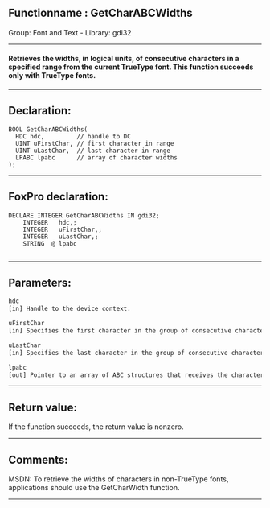 <link rel="stylesheet" type="text/css" href="../../css/win32api.css">  
<link rel="stylesheet" href="https://cdnjs.cloudflare.com/ajax/libs/font-awesome/4.7.0/css/font-awesome.min.css">

## Functionname : GetCharABCWidths
Group: Font and Text - Library: gdi32    
***  


#### Retrieves the widths, in logical units, of consecutive characters in a specified range from the current TrueType font. This function succeeds only with TrueType fonts.
***  


## Declaration:
```foxpro  
BOOL GetCharABCWidths(
  HDC hdc,         // handle to DC
  UINT uFirstChar, // first character in range
  UINT uLastChar,  // last character in range
  LPABC lpabc      // array of character widths
);  
```  
***  


## FoxPro declaration:
```foxpro  
DECLARE INTEGER GetCharABCWidths IN gdi32;
	INTEGER   hdc,;
	INTEGER   uFirstChar,;
	INTEGER   uLastChar,;
	STRING  @ lpabc
  
```  
***  


## Parameters:
```txt  
hdc
[in] Handle to the device context.

uFirstChar
[in] Specifies the first character in the group of consecutive characters from the current font.

uLastChar
[in] Specifies the last character in the group of consecutive characters from the current font.

lpabc
[out] Pointer to an array of ABC structures that receives the character widths, in logical units.  
```  
***  


## Return value:
If the function succeeds, the return value is nonzero.  
***  


## Comments:
MSDN: To retrieve the widths of characters in non-TrueType fonts, applications should use the GetCharWidth function.  
  
***  

